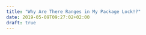 ```yaml
---
title: "Why Are There Ranges in My Package Lock!?"
date: 2019-05-09T09:27:02+02:00
draft: true
---
```


